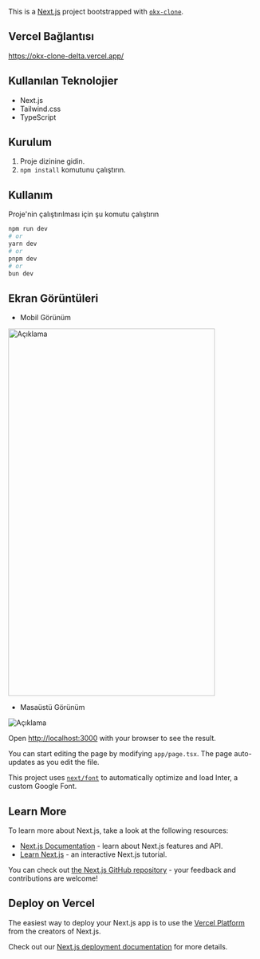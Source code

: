 This is a [Next.js](https://nextjs.org/) project bootstrapped with [`okx-clone`]([https://github.com/vercel/next.js/tree/canary/packages/create-next-app](https://okx-clone-delta.vercel.app/)).

## Vercel Bağlantısı

https://okx-clone-delta.vercel.app/

## Kullanılan Teknolojier
- Next.js
- Tailwind.css
- TypeScript

## Kurulum

1. Proje dizinine gidin.
2. `npm install` komutunu çalıştırın.

## Kullanım

Proje'nin çalıştırılması için şu komutu çalıştırın

```bash
npm run dev
# or
yarn dev
# or
pnpm dev
# or
bun dev
```

## Ekran Görüntüleri

- Mobil Görünüm

<img src="https://r2.easyimg.io/py48jyp3u/ekran_resmi_2024-02-22_13.10.09.png" alt="Açıklama" width="414" height="736">

- Masaüstü Görünüm

<img src="https://r2.easyimg.io/72jwu2r1c/ekran_resmi_2024-02-22_12.53.50.png" alt="Açıklama">

Open [http://localhost:3000](http://localhost:3000) with your browser to see the result.

You can start editing the page by modifying `app/page.tsx`. The page auto-updates as you edit the file.

This project uses [`next/font`](https://nextjs.org/docs/basic-features/font-optimization) to automatically optimize and load Inter, a custom Google Font.

## Learn More

To learn more about Next.js, take a look at the following resources:

- [Next.js Documentation](https://nextjs.org/docs) - learn about Next.js features and API.
- [Learn Next.js](https://nextjs.org/learn) - an interactive Next.js tutorial.

You can check out [the Next.js GitHub repository](https://github.com/vercel/next.js/) - your feedback and contributions are welcome!

## Deploy on Vercel

The easiest way to deploy your Next.js app is to use the [Vercel Platform](https://vercel.com/new?utm_medium=default-template&filter=next.js&utm_source=create-next-app&utm_campaign=create-next-app-readme) from the creators of Next.js.

Check out our [Next.js deployment documentation](https://nextjs.org/docs/deployment) for more details.
